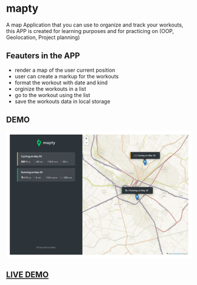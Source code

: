 # mapty
A map Application that you can use to organize and track your workouts, this APP is created for learning purposes and for practicing on (OOP, Geolocation, Project planning)

## Feauters in the APP 
- render a map of the user current position 
- user can create a markup for the workouts 
- format the workout with date and kind
- orginize the workouts in a list 
- go to the workout using the list
- save the workouts data in local storage

## DEMO 
![mapty.png](mapty.png)

## [LIVE DEMO](https://abdelrhman-ahmed-kamal.github.io/mapty/)
